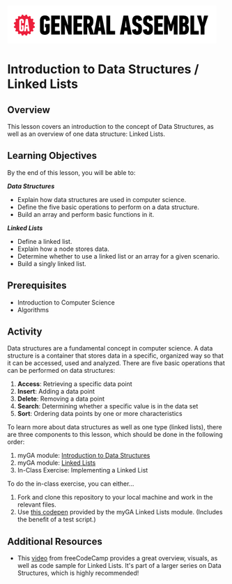 ![General Assembly Logo](images/GA-Logo.png)

# Introduction to Data Structures / Linked Lists

## Overview

This lesson covers an introduction to the concept of Data Structures, as well as an overview of one data structure: Linked Lists.

## Learning Objectives

By the end of this lesson, you will be able to:

**_Data Structures_**

-   Explain how data structures are used in computer science.
-   Define the five basic operations to perform on a data structure.
-   Build an array and perform basic functions in it.

**_Linked Lists_**

-   Define a linked list.
-   Explain how a node stores data.
-   Determine whether to use a linked list or an array for a given scenario.
-   Build a singly linked list.

## Prerequisites

-   Introduction to Computer Science
-   Algorithms

## Activity

Data structures are a fundamental concept in computer science. A data structure is a container that stores data in a specific, organized way so that it can be accessed, used and analyzed. There are five basic operations that can be performed on data structures: 

1. **Access**: Retrieving a specific data point
2. **Insert**: Adding a data point
3. **Delete**: Removing a data point
4. **Search**: Determining whether a specific value is in the data set
5. **Sort**: Ordering data points by one or more characteristics

To learn more about data structures as well as one type (linked lists), there are three components to this lesson, which should be done in the following order:

1. myGA module: [Introduction to Data Structures](https://my.generalassemb.ly/activities/878)
2. myGA module: [Linked Lists](https://my.generalassemb.ly/activities/397)
3. In-Class Exercise: Implementing a Linked List

To do the in-class exercise, you can either...

1. Fork and clone this repository to your local machine and work in the relevant files.
2. Use [this codepen](https://codepen.io/GAmarketing/pen/MxWQVm) provided by the myGA Linked Lists module. (Includes the benefit of a test script.)

## Additional Resources

-   This [video](https://youtu.be/9YddVVsdG5A) from freeCodeCamp provides a great overview, visuals, as well as code sample for Linked Lists. It's part of a larger series on Data Structures, which is highly recommended!
